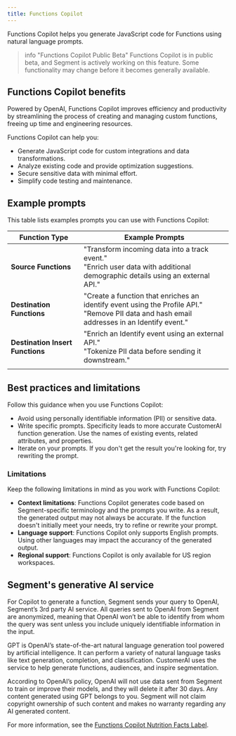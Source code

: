 ```yaml
---
title: Functions Copilot
---
```


Functions Copilot helps you generate JavaScript code for Functions using natural language prompts.

> info "Functions Copilot Public Beta"
> Functions Copilot is in public beta, and Segment is actively working on this feature. Some functionality may change before it becomes generally available.

## Functions Copilot benefits

Powered by OpenAI, Functions Copilot improves efficiency and productivity by streamlining the process of creating and managing custom functions, freeing up time and engineering resources. 

Functions Copilot can help you:

- Generate JavaScript code for custom integrations and data transformations.
- Analyze existing code and provide optimization suggestions.
- Secure sensitive data with minimal effort.
- Simplify code testing and maintenance.

## Example prompts

This table lists examples prompts you can use with Functions Copilot:

| Function Type                    | Example Prompts                                                                                                                                |
| -------------------------------- | ---------------------------------------------------------------------------------------------------------------------------------------------- |
| **Source Functions**             | "Transform incoming data into a track event."<br> "Enrich user data with additional demographic details using an external API."                |
| **Destination Functions**        | "Create a function that enriches an identify event using the Profile API."<br>"Remove PII data and hash email addresses in an Identify event." |
| **Destination Insert Functions** | "Enrich an Identify event using an external API."<br>"Tokenize PII data before sending it downstream."                                         |
|                                  |                                                                                                                                                |

## Best practices and limitations

Follow this guidance when you use Functions Copilot:

- Avoid using personally identifiable information (PII) or sensitive data.
- Write specific prompts. Specificity leads to more accurate CustomerAI function generation. Use the names of existing events, related attributes, and properties.
- Iterate on your prompts. If you don't get the result you're looking for, try rewriting the prompt.

###  Limitations

Keep the following limitations in mind as you work with Functions Copilot:

- **Context limitations**: Functions Copilot generates code based  on Segment-specific terminology and the prompts you write. As a result, the generated output may not always be accurate. If the function doesn't initially meet your needs, try to refine or rewrite your prompt.
- **Language support**: Functions Copilot only supports English prompts. Using other languages may impact the accurancy of the generated output.
- **Regional support**: Functions Copilot is only available for US region workspaces. 

## Segment's generative AI service

<!-- PW/June 2024: Stealing this from Generative Audiences, but we should probably centralize this info at some point -->
For Copilot to generate a function, Segment sends your query to OpenAI, Segment’s 3rd party AI service. All queries sent to OpenAI from Segment are anonymized, meaning that OpenAI won’t be able to identify from whom the query was sent unless you include uniquely identifiable information in the input.

GPT is OpenAI’s state-of-the-art natural language generation tool powered by artificial intelligence. It can perform a variety of natural language tasks like text generation, completion, and classification. CustomerAI uses the service to help generate functions, audiences, and inspire segmentation.

According to OpenAI’s policy, OpenAI will not use data sent from Segment to train or improve their models, and they will delete it after 30 days. Any content generated using GPT belongs to you. Segment will not claim copyright ownership of such content and makes no warranty regarding any AI generated content.

For more information, see the [Functions Copilot Nutrition Facts Label](/docs/connections/functions/functions-copilot-nutrition-facts/).